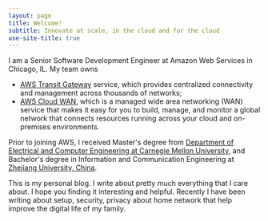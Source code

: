 ```yaml
---
layout: page
title: Welcome!
subtitle: Innovate at scale, in the cloud and for the cloud
use-site-title: true
---
```


I am a Senior Software Development Engineer at Amazon Web Services in Chicago, IL. My team owns
* [AWS Transit Gateway](https://aws.amazon.com/transit-gateway/) service, which provides centralized connectivity and management across thousands of networks;
* [AWS Cloud WAN](https://aws.amazon.com/cloud-wan/), which is a managed wide area networking (WAN) service that makes it easy for you to build, manage, and monitor a global network that connects resources running across your cloud and on-premises environments.

Prior to joining AWS, I received Master's degree from [Department of Electrical and Computer Engineering at Carnegie Mellon University](http://www.ece.cmu.edu/), and Bachelor's degree in Information and Communication Engineering at [Zhejiang University, China](http://www.zju.edu.cn/english/).

This is my personal blog. I write about pretty much everything that I care about. I hope you finding it interesting and helpful. Recently I have been writing about setup, security, privacy about home network that help improve the digital life of my family.
